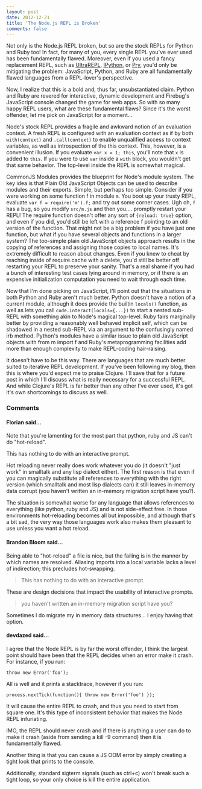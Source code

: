 ```yaml
---
layout: post
date: 2012-12-21
title: 'The Node.js REPL is Broken'
comments: false
---
```


Not only is the Node.js REPL broken, but so are the stock REPLs for Python and
Ruby too! In fact, for many of you, every single REPL you've ever used has been
fundamentally flawed. Moreover, even if you used a fancy replacement REPL, such
as [UltraREPL](https://github.com/Benvie/Node.js-Ultra-REPL),
[IPython](http://ipython.org/), or [Pry](http://pryrepl.org/), you'd only be
mitigating the problem: JavaScript, Python, and Ruby are all fundamentally
flawed languages from a REPL-lover's perspective.

Now, I realize that this is a bold and, thus far, unsubstantiated claim. Python
and Ruby are revered for interactive, dynamic development and Firebug's
JavaScript console changed the game for web apps. So with so many happy REPL
users, what are these fundamental flaws? Since it's the worst offender, let me
pick on JavaScript for a moment...

Node's stock REPL provides a fragile and awkward notion of an evaluation
context. A fresh REPL is configured with an evaluation context as if by both
`with(context)` and `.call(context)` to enable unqualified access to context
variables, as well as introspection of the this context. This, however, is a
convenient illusion. If you evaluate `var x = 1; this`, you'll note that `x` is
added to `this`. If you were to use `var` inside a `with` block, you wouldn't
get that same behavior. The top-level inside the REPL is somewhat magical.

CommonJS Modules provides the blueprint for Node's module system. The key idea
is that Plain Old JavaScript Objects can be used to describe modules and their
exports. Simple, but perhaps too simple. Consider if you were working on some
function f in module `m`. You boot up your trusty REPL, evaluate `var f =
require('m').f;` and try out some corner cases. Ugh oh, `f` has a bug, so you
modify `src/m.js` and then you.... promptly restart your REPL! The require
function doesn't offer any sort of `{reload: true}` option, and even if you
did, you'd still be left with a reference f pointing to an old version of the
function. That might not be a big problem if you have just one function, but
what if you have several objects and functions in a larger system? The
too-simple plain old JavaScript objects approach results in the copying of
references and assigning those copies to local names. It's extremely difficult
to reason about changes. Even if you knew to cheat by reaching inside of
require.cache with a delete, you'd still be better off restarting your REPL to
preserve your sanity. That's a real shame if you had a bunch of interesting
test cases lying around in memory, or if there is an expensive initialization
computation you need to wait through each time.

Now that I'm done picking on JavaScript, I'll point out that the situations in
both Python and Ruby aren't much better. Python doesn't have a notion of a
current module, although it does provide the builtin `locals()` function, as
well as lets you call `code.interact(locals={...})` to start a nested sub-REPL
with something akin to Node's magical top-level. Ruby fairs marginally better
by providing a reasonably well behaved implicit self, which can be shadowed in
a nested sub-REPL via an argument to the confusingly named irb method. Python's
modules have a similar issue to plain old JavaScript objects with from m import
f and Ruby's metaprogramming facilities add more than enough complexity to make
REPL-coding hair-raising.

It doesn't have to be this way. There are languages that are much better suited
to iterative REPL development. If you've been following my blog, then this is
where you'd expect me to praise Clojure. I'll save that for a future post in
which I'll discuss what is really necessary for a successful REPL. And while
Clojure's REPL is far better than any other I've ever used, it's got it's own
shortcomings to discuss as well.


### Comments

#### Florian said...

Note that you're lamenting for the most part that python, ruby and JS can't do "hot-reload".

This has nothing to do with an interactive prompt.

Hot reloading never really does work whatever you do (it doesn't "just work" in
smalltalk and any lisp dialect either). The first reason is that even if you
can magically substitute all references to everything with the right version
(which smalltalk and most lisp dialects can) it still leaves in-memory data
corrupt (you haven't written an in-memory migration script have you?).

The situation is somewhat worse for any language that allows references to
everything (like python, ruby and JS) and is not side-effect free. In those
environments hot-reloading becomes all but impossible, and although that's a
bit sad, the very way those languages work also makes them pleasant to use
unless you want a hot reload.

#### Brandon Bloom said...

Being able to "hot-reload" a file is nice, but the failing is in the manner by
which names are resolved. Aliasing imports into a local variable lacks a level
of indirection; this precludes hot-swapping.

> This has nothing to do with an interactive prompt.

These are design decisions that impact the usability of interactive prompts.

> you haven't written an in-memory migration script have you?

Sometimes I do migrate my in memory data structures... I enjoy having that
option.

#### devdazed said...

I agree that the Node REPL is by far the worst offender, I think the largest
point should have been that the REPL decides when an error make it crash. For
instance, if you run:

`throw new Error('foo');`

All is well and it prints a stacktrace, however if you run:

`process.nextTick(function(){ throw new Error('foo') });`

It will cause the entire REPL to crash, and thus you need to start from square
one. It's this type of inconsistent behavior that makes the Node REPL
infuriating.

IMO, the REPL should never crash and if there is anything a user can do to make
it crash (aside from sending a kill -9 command) then it is fundamentally
flawed.

Another thing is that you can cause a JS OOM error by simply creating a tight
look that prints to the console.

Additionally, standard sigterm signals (such as ctrl+c) won't break such a
tight loop, so your only choice is kill the entire application.
